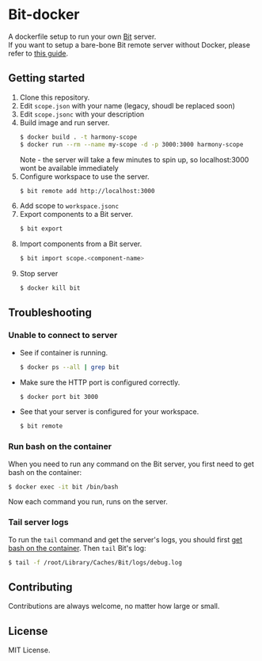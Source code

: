 # Bit-docker

A dockerfile setup to run your own [Bit](https://www.github.com/teambit/bit) server.  
If you want to setup a bare-bone Bit remote server without Docker, please refer to [this guide](https://docs.bit.dev/docs/bit-server).

## Getting started

1. Clone this repository.  
1. Edit `scope.json` with your name (legacy, shoudl be replaced soon)
1. Edit `scope.jsonc` with your description
1. Build image and run server.  
    ```sh
    $ docker build . -t harmony-scope
    $ docker run --rm --name my-scope -d -p 3000:3000 harmony-scope
    ```
    Note - the server will take a few minutes to spin up, so localhost:3000 wont be available immediately
1. Configure workspace to use the server.  
    ```sh
    $ bit remote add http://localhost:3000
    ```
1. Add scope to `workspace.jsonc`
1. Export components to a Bit server.  
    ```sh
    $ bit export
    ```
1. Import components from a Bit server.  
    ```sh
    $ bit import scope.<component-name>
    ````
1. Stop server  
    ```sh
    $ docker kill bit
    ```

## Troubleshooting

### Unable to connect to server

- See if container is running.  
    ```sh
    $ docker ps --all | grep bit
    ```
- Make sure the HTTP port is configured correctly.  
    ```sh
    $ docker port bit 3000
    ```
- See that your server is configured for your workspace.  
    ```sh
    $ bit remote
    ```

### Run bash on the container

When you need to run any command on the Bit server, you first need to get bash on the container:

```sh
$ docker exec -it bit /bin/bash
```

Now each command you run, runs on the server.

### Tail server logs

To run the `tail` command and get the server's logs, you should first [get bash on the container](#run-bash-on-the-container). Then `tail` Bit's log:

```sh
$ tail -f /root/Library/Caches/Bit/logs/debug.log
```

## Contributing

Contributions are always welcome, no matter how large or small.

## License

MIT License.
